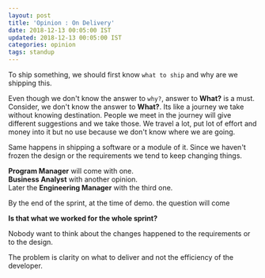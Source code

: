 ```yaml
---
layout: post
title: 'Opinion : On Delivery'
date: 2018-12-13 00:05:00 IST
updated: 2018-12-13 00:05:00 IST
categories: opinion
tags: standup
---
```



To ship something, we should first know `what to ship` and why are we shipping this.

Even though we don't know the answer to `why?`, answer to **What?** is a must.    
Consider, we don't know the answer to **What?**. Its like a journey we take without knowing destination.
People we meet in the journey will give different suggestions and we take those.
We travel a lot, put lot of effort and money into it but no use because we don't know where we are going.

Same happens in shipping a software or a module of it. 
Since we haven't frozen the design or the requirements we tend to keep changing things.

**Program Manager** will come with one.  
**Business Analyst** with another opinion.  
Later the **Engineering Manager** with the third one.  

By the end of the sprint, at the time of demo. the question will come

**Is that what we worked for the whole sprint?** 

Nobody want to think about the changes happened to the requirements or to the design.

The problem is clarity on what to deliver and not the efficiency of the developer.
